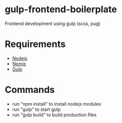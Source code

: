 # gulp-frontend-boilerplate
Frontend development using gulp (scss, pug)
# Requirements

- [Nodejs](https://nodejs.org)
- [Npmjs](https://www.npmjs.com/)
- [Gulp](https://gulpjs.com/)

# Commands

- run "npm install" to install nodejs modules
- run "gulp" to start gulp
- run "gulp build" to build production files
